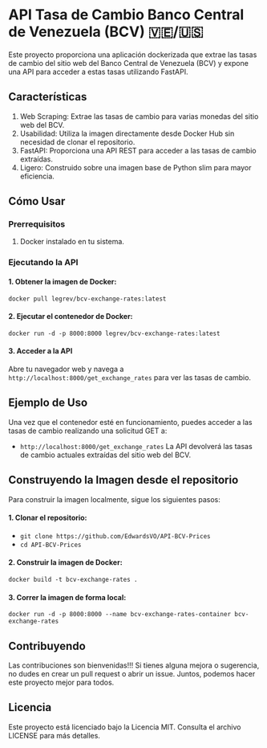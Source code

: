 # API Tasa de Cambio Banco Central de Venezuela (BCV) 🇻🇪/🇺🇸
Este proyecto proporciona una aplicación dockerizada que extrae las tasas de cambio del sitio web del Banco Central de Venezuela (BCV) y expone una API para acceder a estas tasas utilizando FastAPI.

## Características
1. Web Scraping: Extrae las tasas de cambio para varias monedas del sitio web del BCV.
2. Usabilidad: Utiliza la imagen directamente desde Docker Hub sin necesidad de clonar el repositorio.
3. FastAPI: Proporciona una API REST para acceder a las tasas de cambio extraídas.
4. Ligero: Construido sobre una imagen base de Python slim para mayor eficiencia.

## Cómo Usar
### Prerrequisitos
1. Docker instalado en tu sistema.
### Ejecutando la API
#### 1. Obtener la imagen de Docker:
`docker pull legrev/bcv-exchange-rates:latest`
#### 2. Ejecutar el contenedor de Docker:
`docker run -d -p 8000:8000 legrev/bcv-exchange-rates:latest`
#### 3. Acceder a la API
Abre tu navegador web y navega a `http://localhost:8000/get_exchange_rates` para ver las tasas de cambio.

## Ejemplo de Uso
Una vez que el contenedor esté en funcionamiento, puedes acceder a las tasas de cambio realizando una solicitud GET a:
- `http://localhost:8000/get_exchange_rates`
La API devolverá las tasas de cambio actuales extraídas del sitio web del BCV.

## Construyendo la Imagen desde el repositorio
Para construir la imagen localmente, sigue los siguientes pasos:
#### 1. Clonar el repositorio:
- `git clone https://github.com/EdwardsVO/API-BCV-Prices`
- `cd API-BCV-Prices`
#### 2. Construir la imagen de Docker:
`docker build -t bcv-exchange-rates .`
#### 3. Correr la imagen de forma local:
`docker run -d -p 8000:8000 --name bcv-exchange-rates-container bcv-exchange-rates`

## Contribuyendo
Las contribuciones son bienvenidas!!! Si tienes alguna mejora o sugerencia, no dudes en crear un pull request o abrir un issue. Juntos, podemos hacer este proyecto mejor para todos.

## Licencia
Este proyecto está licenciado bajo la Licencia MIT. Consulta el archivo LICENSE para más detalles.
